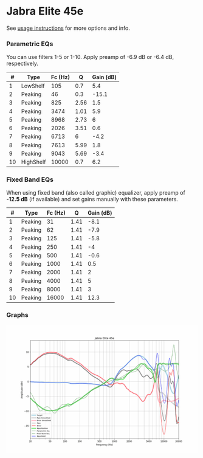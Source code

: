 # Jabra Elite 45e
See [usage instructions](https://github.com/jaakkopasanen/AutoEq#usage) for more options and info.

### Parametric EQs
You can use filters 1-5 or 1-10. Apply preamp of -6.9 dB or -6.4 dB, respectively.

|   # | Type      |   Fc (Hz) |    Q |   Gain (dB) |
|-----|-----------|-----------|------|-------------|
|   1 | LowShelf  |       105 | 0.7  |         5.4 |
|   2 | Peaking   |        46 | 0.3  |       -15.1 |
|   3 | Peaking   |       825 | 2.56 |         1.5 |
|   4 | Peaking   |      3474 | 1.01 |         5.9 |
|   5 | Peaking   |      8968 | 2.73 |         6   |
|   6 | Peaking   |      2026 | 3.51 |         0.6 |
|   7 | Peaking   |      6713 | 6    |        -4.2 |
|   8 | Peaking   |      7613 | 5.99 |         1.8 |
|   9 | Peaking   |      9043 | 5.69 |        -3.4 |
|  10 | HighShelf |     10000 | 0.7  |         6.2 |

### Fixed Band EQs
When using fixed band (also called graphic) equalizer, apply preamp of **-12.5 dB** (if available) and set gains manually with these parameters.

|   # | Type    |   Fc (Hz) |    Q |   Gain (dB) |
|-----|---------|-----------|------|-------------|
|   1 | Peaking |        31 | 1.41 |        -8.1 |
|   2 | Peaking |        62 | 1.41 |        -7.9 |
|   3 | Peaking |       125 | 1.41 |        -5.8 |
|   4 | Peaking |       250 | 1.41 |        -4   |
|   5 | Peaking |       500 | 1.41 |        -0.6 |
|   6 | Peaking |      1000 | 1.41 |         0.5 |
|   7 | Peaking |      2000 | 1.41 |         2   |
|   8 | Peaking |      4000 | 1.41 |         5   |
|   9 | Peaking |      8000 | 1.41 |         3   |
|  10 | Peaking |     16000 | 1.41 |        12.3 |

### Graphs
![](./Jabra%20Elite%2045e.png)
